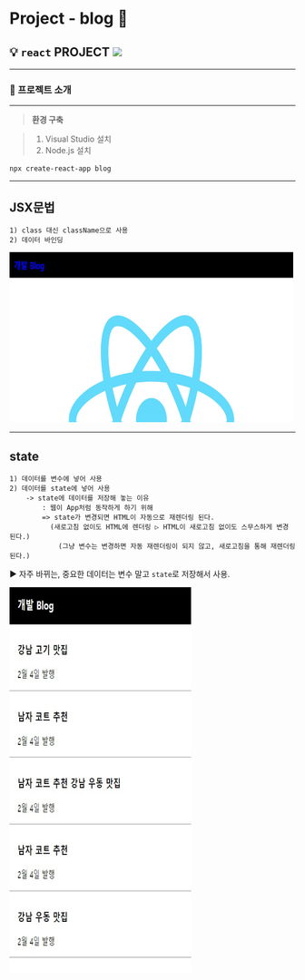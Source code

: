 # **Project - blog** 🙂

 ## 💡 `react` PROJECT <img src="https://img.shields.io/badge/react-18.2.0-black">


---

### 🧾 프로젝트 소개 

---

>**환경 구축**

> 1. Visual Studio 설치
> 2. Node.js 설치


```
npx create-react-app blog
```
 
---

## JSX문법 
```
1) class 대신 className으로 사용
2) 데이터 바인딩
```

<img src="images/start.jpg" width="500" height="300">

<br>

---

## state
```
1) 데이터를 변수에 넣어 사용
2) 데이터를 state에 넣어 사용
    -> state에 데이터를 저장해 놓는 이유
        : 웹이 App처럼 동작하게 하기 위해
        => state가 변경되면 HTML이 자동으로 재렌더링 된다.
          (새로고침 없이도 HTML에 렌더링 ▷ HTML이 새로고침 없이도 스무스하게 변경 된다.)
            (그냥 변수는 변경하면 자동 재렌더링이 되지 않고, 새로고침을 통해 재렌더링 된다.)
```
▶ 자주 바뀌는, 중요한 데이터는 변수 말고 `state`로 저장해서 사용.

<img src="images/state.jpg" width="320" height="680">
